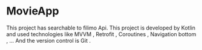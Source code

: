 # MovieApp
This project has searchable to filimo Api.
This project is developed by Kotlin and used technologies like MVVM , Retrofit , Coroutines , Navigation bottom , ...
And the version control is Git . 
